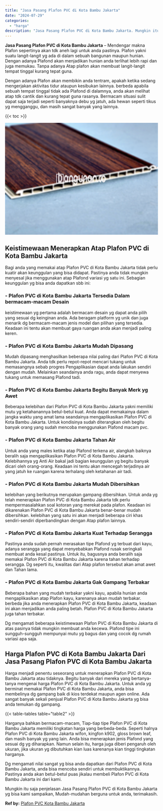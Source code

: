 ```yaml
---
title: "Jasa Pasang Plafon PVC di Kota Bambu Jakarta"
date: "2024-07-29"
categories: 
  - "harga"
description: "Jasa Pasang Plafon PVC di Kota Bambu Jakarta. Mungkin itu saja penjelasan Jasa Pasang Plafon PVC di Kota Bambu Jakarta yg bisa kami sampaikan, Mudah-mudahan..."
---
```


**Jasa Pasang Plafon PVC di Kota Bambu Jakarta** – Mendengar makna Plafon sepertinya akan tdk aneh lagi untuk anda pastinya. Plafon yakni suatu langit-langit yg ada di dalam sebuah bangunan maupun hunian. Dengan adanya Plafond akan menjadikan hunian anda terlihat lebih rapi dan juga memukau. Tanpa adanya Atap plafon akan membuat langit-langit tempat tinggal kurang tepat guna.

Dengan adanya Plafon akan membikin anda tentram, apakah ketika sedang mengerjakan aktivitas tidur ataupun kesibukan lainnya. berbeda apabila sebuah tempat tinggal tidak ada Plafond di dalamnya, anda akan melihat atap tdk cantik dan kurang tepat guna rasanya. Bermacam situasi sulit dapat saja terjadi seperti banyaknya debu yg jatuh, ada hewan seperti tikus yg mengganggu, dan masih sangat banyak yang lainnya.

{{< toc >}}

![Jasa Pasang Plafon PVC di Kota Bambu Jakarta](/images/flafond-pvc-murah03.png)

## Keistimewaan Menerapkan Atap Plafon PVC di Kota Bambu Jakarta

Bagi anda yang memakai atap Plafon PVC di Kota Bambu Jakarta tidak perlu kuatir akan keunggulan yang bisa didapat. Pastinya anda tidak mungkin menyesal jika menggunakan atap Plafond variasi yg satu ini. Sebagian keunggulan yg bisa anda dapatkan sbb ini:

### \- Plafon PVC di Kota Bambu Jakarta Tersedia Dalam bermacam-macam Desain

keistimewaan yg pertama adalah bermacam desain yg dapat anda pilih yang sesuai dg keinginan anda. Ada beragam platform yg unik dan juga menarik dg bermacam-macam jenis model dan pilihan yang tersedia. Keadaan ini tentu akan membuat gaya ruangan anda akan menjadi paling keren.

### \- Plafon PVC di Kota Bambu Jakarta Mudah Dipasang

Mudah dipasang menghasilkan beberapa nilai paling dari Plafon PVC di Kota Bambu Jakarta. Anda tdk perlu repot-repot mencari tukang untuk memasangnya sebab progres Pengaplikasian dapat anda lakukan sendiri dengan mudah. Melainkan seandainya anda ragu, anda dapat menyewa tukang untuk memasang Plafond tadi.

### \- Plafon PVC di Kota Bambu Jakarta Begitu Banyak Merk yg Awet

Beberapa kelebihan dari Plafon PVC di Kota Bambu Jakarta yakni memiliki mutu yg ketahanannya betul-betul kuat. Anda dapat memakainya dalam jangka waktu yang amat lama seandainya mengaplikasikan Plafon PVC di Kota Bambu Jakarta. Untuk kondisinya sudah diterangkan oleh begitu banyak orang yang sudah mencoba menggunakan Plafond macam pvc.

### \- Plafon PVC di Kota Bambu Jakarta Tahan Air

Untuk anda yang males ketika atap Plafond terkena air, alangkah baiknya beralih saja mengaplikasikan Plafon PVC di Kota Bambu Jakarta. Kelebihannya yg Anti Air bakal jadi bagian keunggulan yg begitu banyak dicari oleh orang-orang. Keadaan ini tentu akan mencegah terjadinya air yang jatuh ke ruangan karena terhalang oleh ketahanan air tadi.

### \- Plafon PVC di Kota Bambu Jakarta Mudah Dibersihkan

kelebihan yang berikutnya merupakan gampang dibersihkan. Untuk anda yg telah menerapkan Plafon PVC di Kota Bambu Jakarta tdk perlu mempermasalahkan soal kotoran yang merekat pada plafon. Keadaan ini dikarenakan Plafon PVC di Kota Bambu Jakarta benar-benar mudah dibersihkan. kelebihan yang satu ini akan menjadi beberapa ciri khas sendiri-sendiri diperbandingkan dengan Atap plafon lainnya.

### \- Plafon PVC di Kota Bambu Jakarta Kuat Terhadap Serangga

Pastinya anda sudah pernah merasakan tipe Plafond yg terbuat dari kayu, adanya serangga yang dapat menyebabkan Plafond rusak seringkali membuat anda kesal pastinya. Untuk itu, bagusnya anda beralih saja memakai Plafon PVC di Kota Bambu Jakarta karena tahan terhadap serangga. Dg seperti itu, kwalitas dari Atap plafon tersebut akan amat awet dan Tahan lama.

### \- Plafon PVC di Kota Bambu Jakarta Gak Gampang Terbakar

Beberapa bahan yang mudah terbakar yakni kayu, apabila hunian anda mengaplikasikan atap Plafon kayu, karenanya akan mudah terbakar. berbeda jika anda menerapkan Plafon PVC di Kota Bambu Jakarta, keadaan ini akan menjadikan anda paling betah. Plafon PVC di Kota Bambu Jakarta juga tahan terbakar.

Dg mengamati beberapa keistimewaan Plafon PVC di Kota Bambu Jakarta di atas pasinya tidak mungkin membuat anda kecewa. Plafond tipe ini sungguh-sungguh mempunyai mutu yg bagus dan yang cocok dg rumah variasi apa saja.

## Harga Plafon PVC di Kota Bambu Jakarta Dari Jasa Pasang Plafon PVC di Kota Bambu Jakarta

Harga menjadi penentu seseorang untuk menerapkan Plafon PVC di Kota Bambu Jakarta atau tidaknya. Begitu banyak dari mereka yang bertanya-tanya mengenai harga Plafon PVC di Kota Bambu Jakarta. Untuk anda yg berminat memakai Plafon PVC di Kota Bambu Jakarta, anda bisa membelinya dg gampang baik di kios terdekat maupun agen online. Ada sangat banyak sekali penjual Plafon PVC di Kota Bambu Jakarta yg bisa anda temukan dg gampang.

{{< table-tables table="table2" >}}

Harganya bahkan bermacam-macam, Tiap-tiap tipe Plafon PVC di Kota Bambu Jakarta memiliki tingkatan harga yang berbeda-beda. Seperti halnya Plafon PVC di Kota Bambu Jakarta wifon, kingfon k902, gloss brown leaf, dan masih banyak yg yang lain. Anda bisa menerapkan jenis Plafond yang sesuai dg yg diharapkan. Namun selain itu, harga juga diberi pengaruh oleh ukuran, jika ukuran yg dibutuhkan kian luas karenanya kian tinggi tingkatan harganya.

Dg mengamati nilai sangat yg bisa anda dapatkan dari Plafon PVC di Kota Bambu Jakarta, anda bisa mencoba sendiri untuk membuktikannya. Pastinya anda akan betul-betul puas jikalau membeli Plafon PVC di Kota Bambu Jakarta ini dari kami.

Mungkin itu saja penjelasan Jasa Pasang Plafon PVC di Kota Bambu Jakarta yg bisa kami sampaikan, Mudah-mudahan berguna untuk anda, terimakasih.

**Ref by:** [Plafon PVC Kota Bambu Jakarta](https://id.wikipedia.org/wiki/Plafon)
